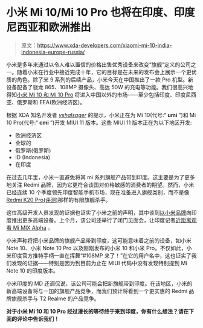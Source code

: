 # 小米 Mi 10/Mi 10 Pro 也将在印度、印度尼西亚和欧洲推出

> 原文：<https://www.xda-developers.com/xiaomi-mi-10-india-indonesia-europe-russia/>

小米是多年来通过以令人难以置信的价格出售优秀设备来改变“旗舰”定义的公司之一。随着小米在行业中接近完成十年，它的目标是在未来的发布会上展示一个更优质的角色。除了米 9 系列的后续产品，小米今天在中国推出了一款 Pro 机型。新设备配备了骁龙 865、108MP 摄像头、高达 50W 的充电等功能。我们很高兴地得知[小米 Mi 10 和 Mi 10 Pro](https://www.xda-developers.com/xiaomi-launches-mi-10-90hz-screen-108mp-camera-snapdragon-865/) 将进入中国以外的市场——至少包括印度、印度尼西亚、俄罗斯和 EEA(欧洲经济区)。

根据 XDA 知名开发者 *[yshalsager](https://forum.xda-developers.com/member.php?u=6084385)* 的提示，小米正在为 Mi 10(代号:“ **umi** ”)和 Mi 10 Pro(代号:“ **cmi** ”)开发 MIUI 11 版本。这些 MIUI 11 版本正在为以下地区开发:

*   欧洲经济区
*   全球的
*   俄罗斯(俄罗斯)
*   ID (Indonesia)
*   在印度

在过去几年里，小米一直避免将其 mi 系列旗舰产品带到印度。这主要是为了更多地关注 Redmi 品牌，因为它更符合该国对价格敏感的消费者的期望。然而，小米已经连续 10 个季度领先印度智能手机市场，现在准备进入旗舰类别，而不是像 [Redmi K20 Pro(评测)](https://www.xda-developers.com/redmi-k20-pro-xiaomi-mi-9t-pro-review-flagship/)那样的有限旗舰杀手。

这位高级开发人员发现的证据也证实了小米之前的声明，其中谈到[以小米品牌](https://www.xda-developers.com/xiaomi-launch-more-flagship-mi-smartphones-india-2020/)向印度推出更多高端设备。上个月，该公司还举行了闭门见面会，让印度记者[近距离观看 Mi MIX Alpha](https://www.xda-developers.com/xiaomi-mi-mix-alpha-hands-on/) 。

小米声称将把小米品牌的旗舰产品带到印度，这可能意味着之前的设备，如小米 Note 10、小米 Note 10 Pro 以及刚刚发布的小米 10 和小米 Pro。不仅如此，小米印度官方推特手柄一直在挥舞“#108MP 来了！”在它的用户名中，这也证实了我们发现的证据——特别是因为到目前为止在 MIUI 代码中没有发现特别提到 Mi Note 10 的印度版本。

小米印度的 MD 还调侃说，该公司可能会把新旗舰带到印度。在该地区，小米的新高端设备将与一加的旗舰产品竞争，而我们预计将看到一个更实惠的 Redmi 品牌旗舰杀手与 T2 Realme 的产品竞争。

**对于小米 Mi 10 和 10 Pro 经过漫长的等待终于来到印度，你有什么想法？请在下面的评论中告诉我们！**